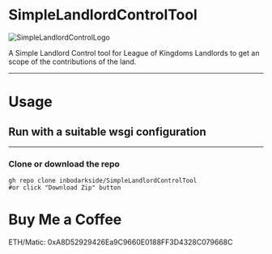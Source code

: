 # SimpleLandlordControlTool
![SimpleLandlordControlLogo](https://github.com/inbodarkside/SimpleLandlordControlTool/blob/master/app/static/img/favicon.ico)

A Simple Landlord Control tool for League of Kingdoms Landlords to get an scope of the contributions of the land.

---

# Usage

## Run with a suitable wsgi configuration

---

### Clone or download the repo

```shell
gh repo clone inbodarkside/SimpleLandlordControlTool
#or click "Download Zip" button
```

# Buy Me a Coffee

ETH/Matic: 0xA8D52929426Ea9C9660E0188FF3D4328C079668C

